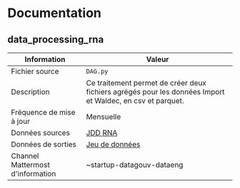 # Documentation

## data_processing_rna

| Information | Valeur |
| -------- | -------- |
| Fichier source     | `DAG.py`     |
| Description | Ce traitement permet de créer deux fichiers agrégés pour les données Import et Waldec, en csv et parquet. |
| Fréquence de mise à jour | Mensuelle |
| Données sources | [JDD RNA](https://www.data.gouv.fr/datasets/repertoire-national-des-associations/)|
| Données de sorties | [Jeu de données](https://www.data.gouv.fr/datasets/rna-agrege-a-lechelle-nationale/) |
| Channel Mattermost d'information | ~startup-datagouv-dataeng |
